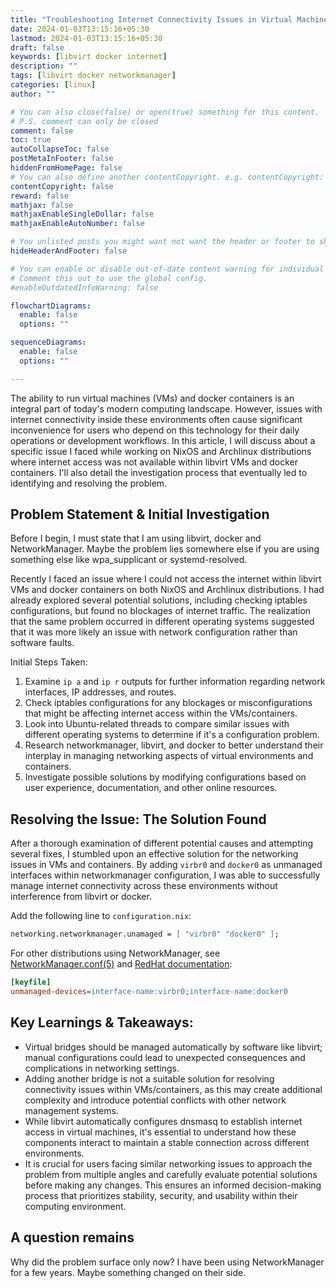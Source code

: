 ```yaml
---
title: "Troubleshooting Internet Connectivity Issues in Virtual Machines (VMs) and Docker Containers"
date: 2024-01-03T13:15:16+05:30
lastmod: 2024-01-03T13:15:16+05:30
draft: false
keywords: [libvirt docker internet]
description: ""
tags: [libvirt docker networkmanager]
categories: [linux]
author: ""

# You can also close(false) or open(true) something for this content.
# P.S. comment can only be closed
comment: false
toc: true
autoCollapseToc: false
postMetaInFooter: false
hiddenFromHomePage: false
# You can also define another contentCopyright. e.g. contentCopyright: "This is another copyright."
contentCopyright: false
reward: false
mathjax: false
mathjaxEnableSingleDollar: false
mathjaxEnableAutoNumber: false

# You unlisted posts you might want not want the header or footer to show
hideHeaderAndFooter: false

# You can enable or disable out-of-date content warning for individual post.
# Comment this out to use the global config.
#enableOutdatedInfoWarning: false

flowchartDiagrams:
  enable: false
  options: ""

sequenceDiagrams: 
  enable: false
  options: ""

---
```


The ability to run virtual machines (VMs) and docker containers is an integral part of today's modern computing landscape. However, issues with internet connectivity inside these environments often cause significant inconvenience for users who depend on this technology for their daily operations or development workflows. In this article, I will discuss about a specific issue I faced while working on NixOS and Archlinux distributions where internet access was not available within libvirt VMs and docker containers. I'll also detail the investigation process that eventually led to identifying and resolving the problem.
<!--more-->

## Problem Statement & Initial Investigation
Before I begin, I must state that I am using libvirt, docker and NetworkManager. Maybe the problem lies somewhere else if you are using something else like wpa\_supplicant or systemd-resolved.

Recently I faced an issue where I could not access the internet within libvirt VMs and docker containers on both NixOS and Archlinux distributions. I had already explored several potential solutions, including checking iptables configurations, but found no blockages of internet traffic. The realization that the same problem occurred in different operating systems suggested that it was more likely an issue with network configuration rather than software faults.

Initial Steps Taken:
1. Examine `ip a` and `ip r` outputs for further information regarding network interfaces, IP addresses, and routes.
2. Check iptables configurations for any blockages or misconfigurations that might be affecting internet access within the VMs/containers.
3. Look into Ubuntu-related threads to compare similar issues with different operating systems to determine if it's a configuration problem.
4. Research networkmanager, libvirt, and docker to better understand their interplay in managing networking aspects of virtual environments and containers.
5. Investigate possible solutions by modifying configurations based on user experience, documentation, and other online resources.

## Resolving the Issue: The Solution Found
After a thorough examination of different potential causes and attempting several fixes, I stumbled upon an effective solution for the networking issues in VMs and containers. By adding `virbr0` and `docker0` as unmanaged interfaces within networkmanager configuration, I was able to successfully manage internet connectivity across these environments without interference from libvirt or docker. 

Add the following line to `configuration.nix`:
```nix
networking.networkmanager.unamaged = [ "virbr0" "docker0" ];
```

For other distributions using NetworkManager, see [NetworkManager.conf(5)](https://linux.die.net/man/5/networkmanager.conf) and [RedHat documentation](https://access.redhat.com/documentation/en-us/red_hat_enterprise_linux/8/html/configuring_and_managing_networking/configuring-networkmanager-to-ignore-certain-devices_configuring-and-managing-networking):
```ini
[keyfile]
unmanaged-devices=interface-name:virbr0;interface-name:docker0
```

## Key Learnings & Takeaways:
- Virtual bridges should be managed automatically by software like libvirt; manual configurations could lead to unexpected consequences and complications in networking settings.
- Adding another bridge is not a suitable solution for resolving connectivity issues within VMs/containers, as this may create additional complexity and introduce potential conflicts with other network management systems.
- While libvirt automatically configures dnsmasq to establish internet access in virtual machines, it's essential to understand how these components interact to maintain a stable connection across different environments.
- It is crucial for users facing similar networking issues to approach the problem from multiple angles and carefully evaluate potential solutions before making any changes. This ensures an informed decision-making process that prioritizes stability, security, and usability within their computing environment.

## A question remains
Why did the problem surface only now? I have been using NetworkManager for a few years. Maybe something changed on their side. 
